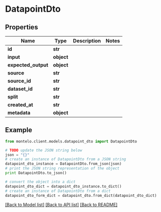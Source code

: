 # DatapointDto


## Properties

Name | Type | Description | Notes
------------ | ------------- | ------------- | -------------
**id** | **str** |  | 
**input** | **object** |  | 
**expected_output** | **object** |  | 
**source** | **str** |  | 
**source_id** | **str** |  | 
**dataset_id** | **str** |  | 
**split** | **str** |  | 
**created_at** | **str** |  | 
**metadata** | **object** |  | 

## Example

```python
from montelo.client.models.datapoint_dto import DatapointDto

# TODO update the JSON string below
json = "{}"
# create an instance of DatapointDto from a JSON string
datapoint_dto_instance = DatapointDto.from_json(json)
# print the JSON string representation of the object
print DatapointDto.to_json()

# convert the object into a dict
datapoint_dto_dict = datapoint_dto_instance.to_dict()
# create an instance of DatapointDto from a dict
datapoint_dto_form_dict = datapoint_dto.from_dict(datapoint_dto_dict)
```
[[Back to Model list]](../README.md#documentation-for-models) [[Back to API list]](../README.md#documentation-for-api-endpoints) [[Back to README]](../README.md)


